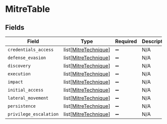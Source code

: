 # MitreTable


## Fields

| Field                                                         | Type                                                          | Required                                                      | Description                                                   |
| ------------------------------------------------------------- | ------------------------------------------------------------- | ------------------------------------------------------------- | ------------------------------------------------------------- |
| `credentials_access`                                          | list[[MitreTechnique](../../models/shared/mitretechnique.md)] | :heavy_minus_sign:                                            | N/A                                                           |
| `defense_evasion`                                             | list[[MitreTechnique](../../models/shared/mitretechnique.md)] | :heavy_minus_sign:                                            | N/A                                                           |
| `discovery`                                                   | list[[MitreTechnique](../../models/shared/mitretechnique.md)] | :heavy_minus_sign:                                            | N/A                                                           |
| `execution`                                                   | list[[MitreTechnique](../../models/shared/mitretechnique.md)] | :heavy_minus_sign:                                            | N/A                                                           |
| `impact`                                                      | list[[MitreTechnique](../../models/shared/mitretechnique.md)] | :heavy_minus_sign:                                            | N/A                                                           |
| `initial_access`                                              | list[[MitreTechnique](../../models/shared/mitretechnique.md)] | :heavy_minus_sign:                                            | N/A                                                           |
| `lateral_movement`                                            | list[[MitreTechnique](../../models/shared/mitretechnique.md)] | :heavy_minus_sign:                                            | N/A                                                           |
| `persistence`                                                 | list[[MitreTechnique](../../models/shared/mitretechnique.md)] | :heavy_minus_sign:                                            | N/A                                                           |
| `privilege_escalation`                                        | list[[MitreTechnique](../../models/shared/mitretechnique.md)] | :heavy_minus_sign:                                            | N/A                                                           |